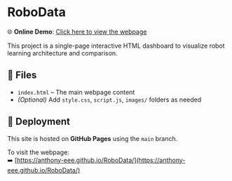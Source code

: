 # RoboData

🌐 **Online Demo**: [Click here to view the webpage](https://anthony-eee.github.io/RoboData/)

This project is a single-page interactive HTML dashboard to visualize robot learning architecture and comparison.

## 📁 Files

- `index.html` – The main webpage content
- *(Optional)* Add `style.css`, `script.js`, `images/` folders as needed

## 🚀 Deployment

This site is hosted on **GitHub Pages** using the `main` branch.

To visit the webpage:  
➡️ [https://anthony-eee.github.io/RoboData/](https://anthony-eee.github.io/RoboData/)
